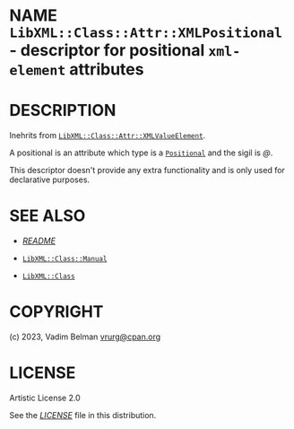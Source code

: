 NAME `LibXML::Class::Attr::XMLPositional` - descriptor for positional `xml-element` attributes
==============================================================================================

DESCRIPTION
===========

Inehrits from [`LibXML::Class::Attr::XMLValueElement`](XMLValueElement.md).

A positional is an attribute which type is a [`Positional`](https://docs.raku.org/type/Positional) and the sigil is *@*.

This descriptor doesn't provide any extra functionality and is only used for declarative purposes.

SEE ALSO
========

  * [*README*](../../../../README.md)

  * [`LibXML::Class::Manual`](Class/Manual.md)

  * [`LibXML::Class`](../Class.md)

COPYRIGHT
=========

(c) 2023, Vadim Belman <vrurg@cpan.org>

LICENSE
=======

Artistic License 2.0

See the [*LICENSE*](../../../../LICENSE) file in this distribution.

